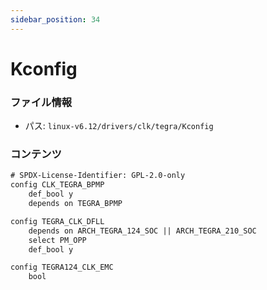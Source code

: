 ```yaml
---
sidebar_position: 34
---
```

# Kconfig

### ファイル情報

- パス: `linux-v6.12/drivers/clk/tegra/Kconfig`

### コンテンツ

```txt
# SPDX-License-Identifier: GPL-2.0-only
config CLK_TEGRA_BPMP
	def_bool y
	depends on TEGRA_BPMP

config TEGRA_CLK_DFLL
	depends on ARCH_TEGRA_124_SOC || ARCH_TEGRA_210_SOC
	select PM_OPP
	def_bool y

config TEGRA124_CLK_EMC
	bool

```

